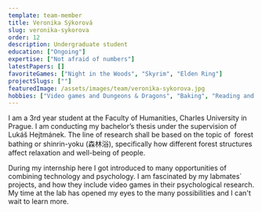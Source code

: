```yaml
---
template: team-member
title: Veronika Sýkorová
slug: veronika-sykorova
order: 12
description: Undergraduate student
education: ["Ongoing"]
expertise: ["Not afraid of numbers"]
latestPapers: []
favoriteGames: ["Night in the Woods", "Skyrim", "Elden Ring"]
projectSlugs: [""]
featuredImage: /assets/images/team/veronika-sykorova.jpg
hobbies: ["Video games and Dungeons & Dragons", "Baking", "Reading and cat parenting"]
---
```


I am a 3rd year student at the Faculty of Humanities, Charles University in Prague. I am conducting my bachelor’s thesis under the supervision of Lukáš Hejtmánek. The line of research shall be based on the topic of  forest bathing or shinrin-yoku (森林浴), specifically how different forest structures affect relaxation and well-being of people.

During my internship here I got introduced to many opportunities of combining technology and psychology. I am fascinated by my labmates´ projects, and how they include video games in their psychological research. My time at the lab has opened my eyes to the many possibilities and I can't wait to learn more.